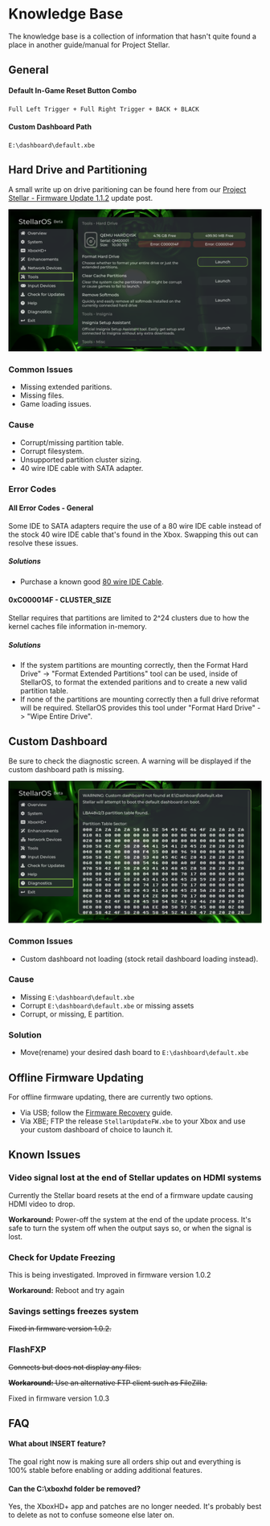 # Knowledge Base
The knowledge base is a collection of information that hasn't quite found a place in another guide/manual for Project Stellar.

## General
#### Default In-Game Reset Button Combo
``Full Left Trigger + Full Right Trigger + BACK + BLACK``

#### Custom Dashboard Path
``E:\dashboard\default.xbe``

## Hard Drive and Partitioning
A small write up on drive paritioning can be found here from our [Project Stellar - Firmware Update 1.1.2](https://makemhz.com/blogs/news/project-stellar-firmware-update-1-1-2) update post.

![Setup Screenshot](images/troubleshooting/hdd_error_2.png)

### Common Issues
- Missing extended paritions.
- Missing files.
- Game loading issues.

### Cause
- Corrupt/missing partition table.
- Corrupt filesystem.
- Unsupported partition cluster sizing.
- 40 wire IDE cable with SATA adapter.

### Error Codes

#### All Error Codes - General
Some IDE to SATA adapters require the use of a 80 wire IDE cable instead of the stock 40 wire IDE cable that's found in the Xbox. Swapping this out can resolve these issues.

##### Solutions
- Purchase a known good [80 wire IDE Cable](https://www.ebay.com/itm/264927666468).

#### 0xC000014F - CLUSTER_SIZE
Stellar requires that partitions are limited to 2^24 clusters due to how the kernel caches file information in-memory.

##### Solutions
- If the system partitions are mounting correctly, then the Format Hard Drive" -> "Format Extended Partitions" tool can be used, inside of StellarOS, to format the extended paritions and to create a new valid partition table.
- If none of the partitions are mounting correctly then a full drive reformat will be required. StellarOS provides this tool under "Format Hard Drive" -> "Wipe Entire Drive".

## Custom Dashboard
Be sure to check the diagnostic screen. A warning will be displayed if the custom dashboard path is missing.

![Setup Screenshot](images/troubleshooting/diagnostics.png)

### Common Issues
- Custom dashboard not loading (stock retail dashboard loading instead).

### Cause
- Missing ``E:\dashboard\default.xbe``
- Corrupt ``E:\dashboard\default.xbe`` or missing assets
- Corrupt, or missing, E partition.

### Solution
- Move(rename) your desired dash board to ``E:\dashboard\default.xbe``

## Offline Firmware Updating
For offline firmware updating, there are currently two options.
- Via USB; follow the [Firmware Recovery](documentation/Firmware%20Recovery.md) guide.
- Via XBE; FTP the release ``StellarUpdateFW.xbe`` to your Xbox and use your custom dashboard of choice to launch it.

## Known Issues

### Video signal lost at the end of Stellar updates on HDMI systems
Currently the Stellar board resets at the end of a firmware update causing HDMI video to drop.

**Workaround:** Power-off the system at the end of the update process. It's safe to turn the system off when the output says so, or when the signal is lost.

### Check for Update Freezing
This is being investigated. Improved in firmware version 1.0.2

**Workaround:** Reboot and try again

### Savings settings freezes system
~~Fixed in firmware version 1.0.2.~~

### FlashFXP
~~Connects but does not display any files.~~

~~**Workaround:** Use an alternative FTP client such as FileZilla.~~

Fixed in firmware version 1.0.3

## FAQ

#### What about INSERT feature?
The goal right now is making sure all orders ship out and everything is 100% stable before enabling or adding additional features.

#### Can the C:\xboxhd folder be removed?
Yes, the XboxHD+ app and patches are no longer needed. It's probably best to delete as not to confuse someone else later on.
